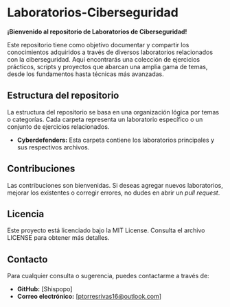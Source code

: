 # Laboratorios-Ciberseguridad

**¡Bienvenido al repositorio de Laboratorios de Ciberseguridad!**

Este repositorio tiene como objetivo documentar y compartir los conocimientos adquiridos a través de diversos laboratorios relacionados con la ciberseguridad. Aquí encontrarás una colección de ejercicios prácticos, scripts y proyectos que abarcan una amplia gama de temas, desde los fundamentos hasta técnicas más avanzadas.

## Estructura del repositorio

La estructura del repositorio se basa en una organización lógica por temas o categorías. Cada carpeta representa un laboratorio específico o un conjunto de ejercicios relacionados.

* **Cyberdefenders:** Esta carpeta contiene los laboratorios principales y sus respectivos archivos.

## Contribuciones

Las contribuciones son bienvenidas. Si deseas agregar nuevos laboratorios, mejorar los existentes o corregir errores, no dudes en abrir un *pull request*.

## Licencia

Este proyecto está licenciado bajo la MIT License. Consulta el archivo LICENSE para obtener más detalles.

## Contacto

Para cualquier consulta o sugerencia, puedes contactarme a través de:

* **GitHub:** [Shispopo]
* **Correo electrónico:** [ptorresrivas16@outlook.com]
